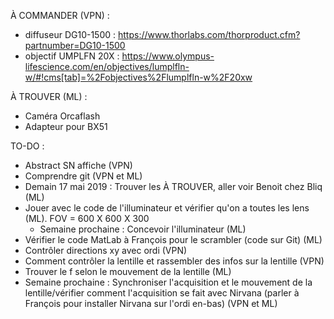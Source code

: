 À COMMANDER (VPN) :
  - diffuseur DG10-1500 : https://www.thorlabs.com/thorproduct.cfm?partnumber=DG10-1500
  - objectif UMPLFN 20X : https://www.olympus-lifescience.com/en/objectives/lumplfln-w/#!cms[tab]=%2Fobjectives%2Flumplfln-w%2F20xw

À TROUVER (ML) : 
  - Caméra Orcaflash 
  - Adapteur pour BX51

TO-DO : 
  - Abstract SN affiche (VPN)
  - Comprendre git (VPN et ML)
  - Demain 17 mai 2019 : Trouver les À TROUVER, aller voir Benoit chez Bliq (ML)
  - Jouer avec le code de l'illuminateur et vérifier qu'on a toutes les lens (ML). FOV = 600 X 600 X 300
    - Semaine prochaine : Concevoir l'illuminateur (ML)
  - Vérifier le code MatLab à François pour le scrambler (code sur Git) (ML)
  - Contrôler directions xy avec ordi (VPN)
  - Comment contrôler la lentille et rassembler des infos sur la lentille (VPN)
  - Trouver le f selon le mouvement de la lentille (ML)
  - Semaine prochaine : Synchroniser l'acquisition et le mouvement de la lentille/vérifier comment l'acquisition se fait avec Nirvana (parler à François pour installer Nirvana sur l'ordi en-bas)
    (VPN et ML)
